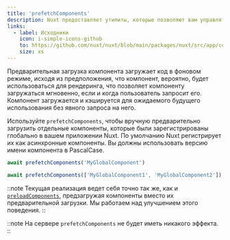 ```yaml
---
title: 'prefetchComponents'
description: Nuxt предоставляет утилиты, которые позволяют вам управлять предварительной загрузкой компонентов.
links:
  - label: Исходники
    icon: i-simple-icons-github
    to: https://github.com/nuxt/nuxt/blob/main/packages/nuxt/src/app/composables/preload.ts
    size: xs
---
```



Предварительная загрузка компонента загружает код в фоновом режиме, исходя из предположения, что компонент, вероятно, будет использоваться для рендеринга, что позволяет компоненту загружаться мгновенно, если и когда пользователь запросит его. Компонент загружается и кэшируется для ожидаемого будущего использования без явного запроса на него.

Используйте `prefetchComponents`, чтобы вручную предварительно загрузить отдельные компоненты, которые были зарегистрированы глобально в вашем приложении Nuxt. По умолчанию Nuxt регистрирует их как асинхронные компоненты. Вы должны использовать версию имени компонента в PascalCase.

```ts
await prefetchComponents('MyGlobalComponent')

await prefetchComponents(['MyGlobalComponent1', 'MyGlobalComponent2'])
```

::note
Текущая реализация ведет себя точно так же, как и [`preloadComponents`](/docs/api/utils/preload-components), предзагружая компоненты вместо их предварительной загрузки. Мы работаем над улучшением этого поведения.
::

::note
На сервере `prefetchComponents` не будет иметь никакого эффекта.
::

